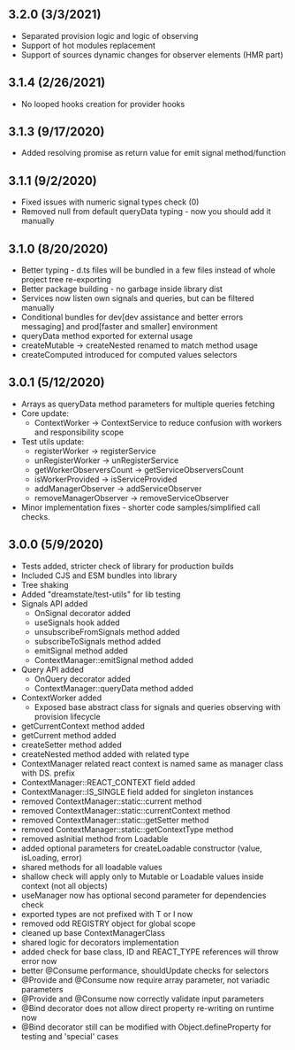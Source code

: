 ## 3.2.0 (3/3/2021)
  * Separated provision logic and logic of observing
  * Support of hot modules replacement
  * Support of sources dynamic changes for observer elements (HMR part)

## 3.1.4 (2/26/2021)
  * No looped hooks creation for provider hooks

## 3.1.3 (9/17/2020)
  * Added resolving promise as return value for emit signal method/function
  
## 3.1.1 (9/2/2020)
  * Fixed issues with numeric signal types check (0)
  * Removed null from default queryData typing - now you should add it manually

## 3.1.0 (8/20/2020)
  * Better typing - d.ts files will be bundled in a few files instead of whole project tree re-exporting
  * Better package building - no garbage inside library dist
  * Services now listen own signals and queries, but can be filtered manually
  * Conditional bundles for dev[dev assistance and better errors messaging] and prod[faster and smaller] environment
  * queryData method exported for external usage
  * createMutable -> createNested renamed to match method usage
  * createComputed introduced for computed values selectors

## 3.0.1 (5/12/2020)
  * Arrays as queryData method parameters for multiple queries fetching
  * Core update:
    * ContextWorker -> ContextService to reduce confusion with workers and responsibility scope
  * Test utils update:
    * registerWorker -> registerService
    * unRegisterWorker -> unRegisterService
    * getWorkerObserversCount -> getServiceObserversCount
    * isWorkerProvided -> isServiceProvided
    * addManagerObserver -> addServiceObserver
    * removeManagerObserver -> removeServiceObserver
  * Minor implementation fixes - shorter code samples/simplified call checks.

## 3.0.0 (5/9/2020)
  * Tests added, stricter check of library for production builds
  * Included CJS and ESM bundles into library
  * Tree shaking
  * Added "dreamstate/test-utils" for lib testing
  * Signals API added
    * OnSignal decorator added
    * useSignals hook added
    * unsubscribeFromSignals method added
    * subscribeToSignals method added 
    * emitSignal  method added
    * ContextManager::emitSignal method added
  * Query API added
    * OnQuery decorator added
    * ContextManager::queryData method added
  * ContextWorker added
    * Exposed base abstract class for signals and queries observing with provision lifecycle
  * getCurrentContext method added
  * getCurrent method added
  * createSetter method added
  * createNested method added with related type
  * ContextManager related react context is named same as manager class with DS. prefix
  * ContextManager::REACT_CONTEXT field added
  * ContextManager::IS_SINGLE field added for singleton instances
  * removed ContextManager::static::current method
  * removed ContextManager::static::currentContext method
  * removed ContextManager::static::getSetter method
  * removed ContextManager::static::getContextType method
  * removed asInitial method from Loadable
  * added optional parameters for createLoadable constructor (value, isLoading, error)
  * shared methods for all loadable values
  * shallow check will apply only to Mutable or Loadable values inside context (not all objects)
  * useManager now has optional second parameter for dependencies check
  * exported types are not prefixed with T or I now
  * removed odd REGISTRY object for global scope
  * cleaned up base ContextManagerClass
  * shared logic for decorators implementation
  * added check for base class, ID and REACT_TYPE references will throw error now
  * better @Consume performance, shouldUpdate checks for selectors
  * @Provide and @Consume now require array parameter, not variadic parameters
  * @Provide and @Consume now correctly validate input parameters
  * @Bind decorator does not allow direct property re-writing on runtime now
  * @Bind decorator still can be modified with Object.defineProperty for testing and 'special' cases
